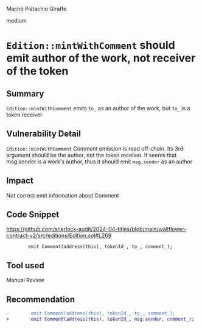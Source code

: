 Macho Pistachio Giraffe

medium

# `Edition::mintWithComment` should emit author of the work, not receiver of the token

## Summary
`Edition::mintWithComment` emits `to_` as an author of the work, but `to_` is a token receiver

## Vulnerability Detail
`Edition::mintWithComment` Comment emission is read off-chain. Its 3rd argument should be the author, not the token receiver. It seems that msg.sender is a work's author, thus it should emit `msg.sender` as an author

## Impact
Not correct emit information about Comment

## Code Snippet
https://github.com/sherlock-audit/2024-04-titles/blob/main/wallflower-contract-v2/src/editions/Edition.sol#L269
```solidity
        emit Comment(address(this), tokenId_, to_, comment_);
```

## Tool used

Manual Review

## Recommendation
```diff
-        emit Comment(address(this), tokenId_, to_, comment_);
+        emit Comment(address(this), tokenId_, msg.sender, comment_);
```